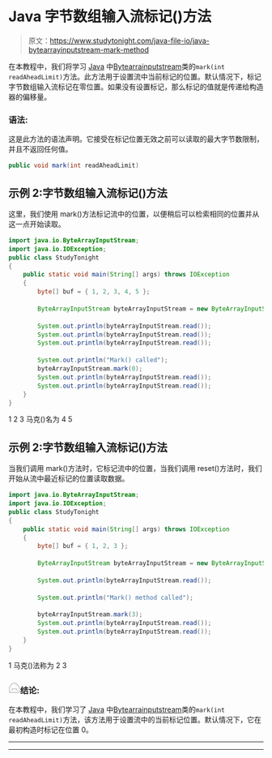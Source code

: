 # Java 字节数组输入流标记()方法

> 原文：<https://www.studytonight.com/java-file-io/java-bytearrayinputstream-mark-method>

在本教程中，我们将学习 [Java](https://www.studytonight.com/java/) 中[Bytearrainputstream](https://www.studytonight.com/java-file-io/java-bytearrayinputstream-class)类的`mark(int readAheadLimit)`方法。此方法用于设置流中当前标记的位置。默认情况下，标记字节数组输入流标记在零位置。如果没有设置标记，那么标记的值就是传递给构造器的偏移量。

### 语法:

这是此方法的语法声明。它接受在标记位置无效之前可以读取的最大字节数限制，并且不返回任何值。

```java
public void mark(int readAheadLimit)
```

## 示例 2:字节数组输入流标记()方法

这里，我们使用 mark()方法标记流中的位置，以便稍后可以检索相同的位置并从这一点开始读取。

```java
import java.io.ByteArrayInputStream;
import java.io.IOException;
public class StudyTonight 
{
	public static void main(String[] args) throws IOException 
	{ 
		byte[] buf = { 1, 2, 3, 4, 5 }; 

        ByteArrayInputStream byteArrayInputStream = new ByteArrayInputStream(buf); 

        System.out.println(byteArrayInputStream.read()); 
        System.out.println(byteArrayInputStream.read()); 
        System.out.println(byteArrayInputStream.read()); 

        System.out.println("Mark() called"); 
        byteArrayInputStream.mark(0); 
        System.out.println(byteArrayInputStream.read()); 
        System.out.println(byteArrayInputStream.read()); 
	}  
}
```

1
2
3
马克()名为
4
5

## 示例 2:字节数组输入流标记()方法

当我们调用 mark()方法时，它标记流中的位置，当我们调用 reset()方法时，我们开始从流中最近标记的位置读取数据。

```java
import java.io.ByteArrayInputStream;
import java.io.IOException;
public class StudyTonight 
{
	public static void main(String[] args) throws IOException 
	{ 
		byte[] buf = { 1, 2, 3 }; 

		ByteArrayInputStream byteArrayInputStream = new ByteArrayInputStream(buf); 

		System.out.println(byteArrayInputStream.read()); 

		System.out.println("Mark() method called"); 

		byteArrayInputStream.mark(3); 
		System.out.println(byteArrayInputStream.read()); 
		System.out.println(byteArrayInputStream.read()); 
	}  
}
```

1
马克()法称为
2
3

### ![mail](img/6ad6846af98aad278a954670e0e6f06b.png "mail")结论:

在本教程中，我们学习了 [Java](https://www.studytonight.com/java/) 中[Bytearrainputstream](https://www.studytonight.com/java-file-io/java-bytearrayinputstream-class)类的`mark(int readAheadLimit)`方法，该方法用于设置流中的当前标记位置。默认情况下，它在最初构造时标记在位置 0。

* * *

* * *